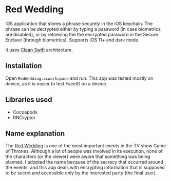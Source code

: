 # Red Wedding
iOS application that stores a phrase securely in the iOS keychain. 
The phrase can be decrypted either by typing a password (in case biometrics 
are disabled), or by retrieving the the encrypted password in the Secure 
Enclave (through biometrics). Supports iOS 11+ and dark mode.

It uses [Clean Swift](https://clean-swift.com/) architecture.

## Installation
Open `RedWedding.xcworkspace` and run. This app was tested mostly on device, 
as it is easier to test FaceID on a device.

## Libraries used
* Cocoapods
* RNCryptor

## Name explanation
The [Red Wedding](https://gameofthrones.fandom.com/wiki/Red_Wedding) is one
of the most important events in the TV show Game of Thrones. Although a lot
of people was involved in its execution, none of the characters (or the viewer) 
were aware that something was being planned. I adopted the name because
of the secrecy that occurred around the events, and this app deals with
encrypting information that is supposed to be secret and accessible only by
the interested party (the final user).